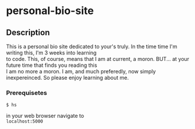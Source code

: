 # personal-bio-site

## Description
This is a personal bio site dedicated to your's truly. In the time time I'm writing this, I'm 3 weeks into learning  
to code. This, of course, means that I am at current, a moron. BUT... at your future time that finds you reading this  
I am no more a moron. I am, and much preferedly, now simply inexpereinced. So please enjoy learning about me.

### Prerequisetes
```
$ hs
```
in your web browser navigate to   
`localhost:5000`
